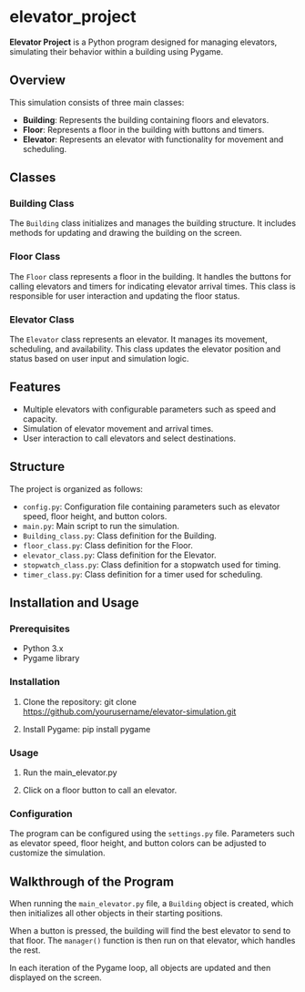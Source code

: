 # elevator_project

**Elevator Project** is a Python program designed for managing elevators, simulating their behavior within a building using Pygame.

## Overview

This simulation consists of three main classes:

- **Building**: Represents the building containing floors and elevators.
- **Floor**: Represents a floor in the building with buttons and timers.
- **Elevator**: Represents an elevator with functionality for movement and scheduling.

## Classes

### Building Class

The `Building` class initializes and manages the building structure. It includes methods for updating and drawing the building on the screen.

### Floor Class

The `Floor` class represents a floor in the building. It handles the buttons for calling elevators and timers for indicating elevator arrival times. This class is responsible for user interaction and updating the floor status.

### Elevator Class

The `Elevator` class represents an elevator. It manages its movement, scheduling, and availability. This class updates the elevator position and status based on user input and simulation logic.

## Features

- Multiple elevators with configurable parameters such as speed and capacity.
- Simulation of elevator movement and arrival times.
- User interaction to call elevators and select destinations.

## Structure

The project is organized as follows:

- `config.py`: Configuration file containing parameters such as elevator speed, floor height, and button colors.
- `main.py`: Main script to run the simulation.
- `Building_class.py`: Class definition for the Building.
- `floor_class.py`: Class definition for the Floor.
- `elevator_class.py`: Class definition for the Elevator.
- `stopwatch_class.py`: Class definition for a stopwatch used for timing.
- `timer_class.py`: Class definition for a timer used for scheduling.

## Installation and Usage

### Prerequisites

- Python 3.x
- Pygame library

### Installation

1. Clone the repository:
    git clone https://github.com/yourusername/elevator-simulation.git

2. Install Pygame:
    pip install pygame


### Usage

1. Run the main_elevator.py
    

2. Click on a floor button to call an elevator.

### Configuration

The program can be configured using the `settings.py` file. Parameters such as elevator speed, floor height, and button colors can be adjusted to customize the simulation.

## Walkthrough of the Program

When running the `main_elevator.py` file, a `Building` object is created, which then initializes all other objects in their starting positions.

When a button is pressed, the building will find the best elevator to send to that floor. The `manager()` function is then run on that elevator, which handles the rest.

In each iteration of the Pygame loop, all objects are updated and then displayed on the screen.
